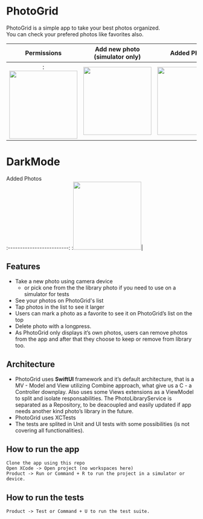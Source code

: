 # PhotoGrid

PhotoGrid is a simple app to take your best photos organized. <br/>
You can check your prefered photos like favorites also.


  Permissions              |  Add new photo (simulator only)  |       Added PHotos      |       Detail View + Favorite     |    Removing a Photo
:-------------------------:|:--------------------------------:|:-----------------------:|:--------------------------------:|:--------------------------------:
:<img src="https://user-images.githubusercontent.com/29531/109706525-d2a0a480-7b77-11eb-90f7-321f222c7fe6.png" width="180">|<img src="https://user-images.githubusercontent.com/29531/109709656-835c7300-7b7b-11eb-997b-bba1b73661df.png" width="180">|<img src="https://user-images.githubusercontent.com/29531/109706593-e946fb80-7b77-11eb-9960-b992611d20e2.png" width="180">|<img src="https://user-images.githubusercontent.com/29531/109710276-3d53df00-7b7c-11eb-82cd-113732edc0e7.png" width="180">|<img src="https://user-images.githubusercontent.com/29531/109711258-6e80df00-7b7d-11eb-8913-874b9329a6c5.png" width="180">


# DarkMode

  Added Photos             
:-------------------------:
:<img src="https://user-images.githubusercontent.com/29531/109711299-79d40a80-7b7d-11eb-8e97-2141dcb0ae63.png" width="180">|


## Features
  - Take a new photo using camera device 
    - or pick one from the the library photo if you need to use on a simulator for tests
  - See your photos on PhotoGrid's list
  - Tap photos in the list to see it larger
  - Users can mark a photo as a favorite to see it on PhotoGrid’s list on the top
  - Delete photo with a longpress. 
  - As PhotoGrid only displays it’s own photos, users can remove photos from the app and after that they choose to keep or remove from library too.

## Architecture 
  - PhotoGrid uses **SwiftUI** framework and it’s default architecture, that is a MV - Model and View utilizing Combine approach, what give us a C - a Controller downplay. Also uses some Views extensions as a ViewModel to split and isolate responsabilities. The PhotoLibraryService is separated as a Repository, to be deacoupled and easily updated if app needs another kind photo’s library in the future.
  - PhotoGrid uses XCTests
  - The tests are splited in Unit and UI tests with some possibilities (is not covering all functionalities).

## How to run the app
```
Clone the app using this repo
Open XCode -> Open project (no workspaces here)
Product -> Run or Command + R to run the project in a simulator or device.
```

## How to run the tests
```Product -> Test or Command + U to run the test suite.```
